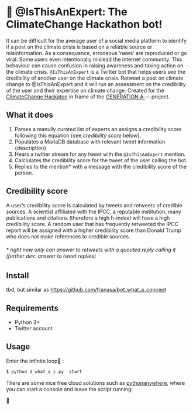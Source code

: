 # :seedling: @IsThisAnExpert: The ClimateChange Hackathon bot!

It can be difficult for the average user of a social media platform to identify if a post on the climate crisis is based on a reliable source or misinformation. As a consequence, erroneous ‘news’ are reproduced or go viral. Some users even intentionally mislead the internet community. This behaviour can cause confusion in raising awareness and taking action on the climate crisis.
`@IsThisAnExpert` is a Twitter bot that helps users see the credibility of another user on the climate crisis. Retweet a post on climate change to @IsThisAnExpert and it will run an assessment on the credibility of the user and their expertise on climate change. Created for the [ClimateChange Hackaton](https://www.goethe.de/prj/one/en/gea/for/clc/ag.html) in frame of the [GENERATION A ](https://www.goethe.de/prj/one/en/gea.html) — project.

## What it does 

1. Parses a manully curated list of experts an assigns a credibility score following this equation {see *credibility score* below}.
2. Populates a MariaDB database with relevant tweet information {description}
3. Hears a twitter stream for any tweet with the `@IsThisAnExpert` mention. 
4. Calclulates the credibility score for the tweet of the user calling the bot.
5. Replies to the mention* with a message with the credibility score of the person. 

## Credibility score

A user’s credibility score is calculated by tweets and retweets of credible sources. A scientist affiliated with the IPCC, a reputable institution, many publications and citations (therefore a high h-index) will have a high credibility score. A random user that has frequently retweeted the IPCC report will be assigned with a higher credibility score than Donald Trump who does not make references to credible sources.
 

###### * right now only can answer to retweets with a quouted reply calling it (further dev: answer to tweet replies)

## Install

tbd, but similar as https://github.com/franasa/bot_what_a_concept

## Requirements

* Python 3+
* Twitter account

## Usage

Enter the infinite loop:tada: :

```bash
$ python d_what_a_c.py  start
```


There are some nice free cloud solutions such as [pythonanywhere](https://www.pythonanywhere.com/), where you can start a console and leave the script running:



:green_heart:

